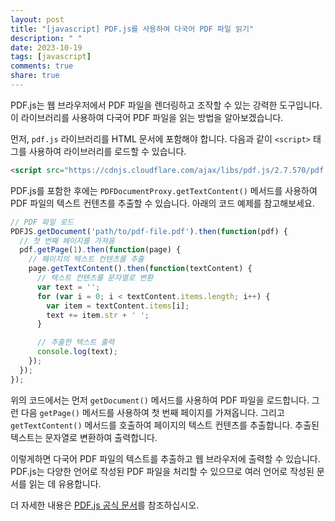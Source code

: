 ```yaml
---
layout: post
title: "[javascript] PDF.js를 사용하여 다국어 PDF 파일 읽기"
description: " "
date: 2023-10-19
tags: [javascript]
comments: true
share: true
---
```


PDF.js는 웹 브라우저에서 PDF 파일을 렌더링하고 조작할 수 있는 강력한 도구입니다. 이 라이브러리를 사용하여 다국어 PDF 파일을 읽는 방법을 알아보겠습니다.

먼저, `pdf.js` 라이브러리를 HTML 문서에 포함해야 합니다. 다음과 같이 `<script>` 태그를 사용하여 라이브러리를 로드할 수 있습니다.

```html
<script src="https://cdnjs.cloudflare.com/ajax/libs/pdf.js/2.7.570/pdf.min.js"></script>
```

PDF.js를 포함한 후에는 `PDFDocumentProxy.getTextContent()` 메서드를 사용하여 PDF 파일의 텍스트 컨텐츠를 추출할 수 있습니다. 아래의 코드 예제를 참고해보세요.

```javascript
// PDF 파일 로드
PDFJS.getDocument('path/to/pdf-file.pdf').then(function(pdf) {
  // 첫 번째 페이지를 가져옴
  pdf.getPage(1).then(function(page) {
    // 페이지의 텍스트 컨텐츠를 추출
    page.getTextContent().then(function(textContent) {
      // 텍스트 컨텐츠를 문자열로 변환
      var text = '';
      for (var i = 0; i < textContent.items.length; i++) {
        var item = textContent.items[i];
        text += item.str + ' ';
      }

      // 추출한 텍스트 출력
      console.log(text);
    });
  });
});
```

위의 코드에서는 먼저 `getDocument()` 메서드를 사용하여 PDF 파일을 로드합니다. 그런 다음 `getPage()` 메서드를 사용하여 첫 번째 페이지를 가져옵니다. 그리고 `getTextContent()` 메서드를 호출하여 페이지의 텍스트 컨텐츠를 추출합니다. 추출된 텍스트는 문자열로 변환하여 출력합니다.

이렇게하면 다국어 PDF 파일의 텍스트를 추출하고 웹 브라우저에 출력할 수 있습니다. PDF.js는 다양한 언어로 작성된 PDF 파일을 처리할 수 있으므로 여러 언어로 작성된 문서를 읽는 데 유용합니다.

더 자세한 내용은 [PDF.js 공식 문서](https://mozilla.github.io/pdf.js/)를 참조하십시오.